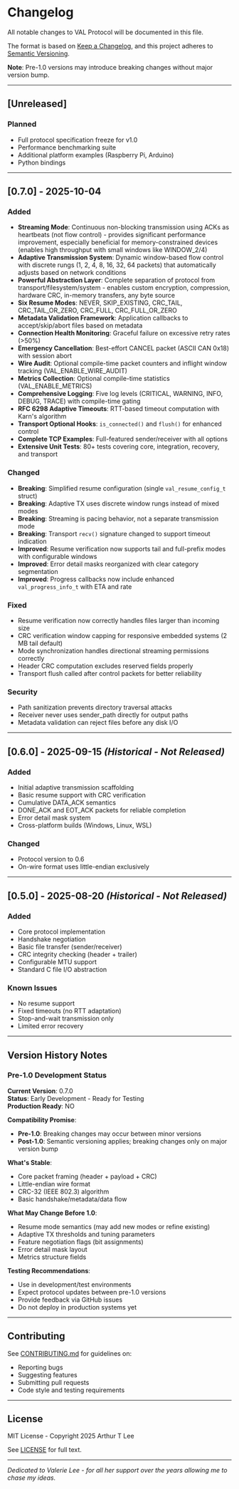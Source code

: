 # Changelog

All notable changes to VAL Protocol will be documented in this file.

The format is based on [Keep a Changelog](https://keepachangelog.com/en/1.0.0/),
and this project adheres to [Semantic Versioning](https://semver.org/spec/v2.0.0.html).

**Note**: Pre-1.0 versions may introduce breaking changes without major version bump.

---

## [Unreleased]

### Planned
- Full protocol specification freeze for v1.0
- Performance benchmarking suite
- Additional platform examples (Raspberry Pi, Arduino)
- Python bindings

---

## [0.7.0] - 2025-10-04

### Added
- **Streaming Mode**: Continuous non-blocking transmission using ACKs as heartbeats (not flow control) - provides significant performance improvement, especially beneficial for memory-constrained devices (enables high throughput with small windows like WINDOW_2/4)
- **Adaptive Transmission System**: Dynamic window-based flow control with discrete rungs (1, 2, 4, 8, 16, 32, 64 packets) that automatically adjusts based on network conditions
- **Powerful Abstraction Layer**: Complete separation of protocol from transport/filesystem/system - enables custom encryption, compression, hardware CRC, in-memory transfers, any byte source
- **Six Resume Modes**: NEVER, SKIP_EXISTING, CRC_TAIL, CRC_TAIL_OR_ZERO, CRC_FULL, CRC_FULL_OR_ZERO
- **Metadata Validation Framework**: Application callbacks to accept/skip/abort files based on metadata
- **Connection Health Monitoring**: Graceful failure on excessive retry rates (>50%)
- **Emergency Cancellation**: Best-effort CANCEL packet (ASCII CAN 0x18) with session abort
- **Wire Audit**: Optional compile-time packet counters and inflight window tracking (VAL_ENABLE_WIRE_AUDIT)
- **Metrics Collection**: Optional compile-time statistics (VAL_ENABLE_METRICS)
- **Comprehensive Logging**: Five log levels (CRITICAL, WARNING, INFO, DEBUG, TRACE) with compile-time gating
- **RFC 6298 Adaptive Timeouts**: RTT-based timeout computation with Karn's algorithm
- **Transport Optional Hooks**: `is_connected()` and `flush()` for enhanced control
- **Complete TCP Examples**: Full-featured sender/receiver with all options
- **Extensive Unit Tests**: 80+ tests covering core, integration, recovery, and transport

### Changed
- **Breaking**: Simplified resume configuration (single `val_resume_config_t` struct)
- **Breaking**: Adaptive TX uses discrete window rungs instead of mixed modes
- **Breaking**: Streaming is pacing behavior, not a separate transmission mode
- **Breaking**: Transport `recv()` signature changed to support timeout indication
- **Improved**: Resume verification now supports tail and full-prefix modes with configurable windows
- **Improved**: Error detail masks reorganized with clear category segmentation
- **Improved**: Progress callbacks now include enhanced `val_progress_info_t` with ETA and rate

### Fixed
- Resume verification now correctly handles files larger than incoming size
- CRC verification window capping for responsive embedded systems (2 MB tail default)
- Mode synchronization handles directional streaming permissions correctly
- Header CRC computation excludes reserved fields properly
- Transport flush called after control packets for better reliability

### Security
- Path sanitization prevents directory traversal attacks
- Receiver never uses sender_path directly for output paths
- Metadata validation can reject files before any disk I/O

---

## [0.6.0] - 2025-09-15 _(Historical - Not Released)_

### Added
- Initial adaptive transmission scaffolding
- Basic resume support with CRC verification
- Cumulative DATA_ACK semantics
- DONE_ACK and EOT_ACK packets for reliable completion
- Error detail mask system
- Cross-platform builds (Windows, Linux, WSL)

### Changed
- Protocol version to 0.6
- On-wire format uses little-endian exclusively

---

## [0.5.0] - 2025-08-20 _(Historical - Not Released)_

### Added
- Core protocol implementation
- Handshake negotiation
- Basic file transfer (sender/receiver)
- CRC integrity checking (header + trailer)
- Configurable MTU support
- Standard C file I/O abstraction

### Known Issues
- No resume support
- Fixed timeouts (no RTT adaptation)
- Stop-and-wait transmission only
- Limited error recovery

---

## Version History Notes

### Pre-1.0 Development Status

**Current Version**: 0.7.0  
**Status**: Early Development - Ready for Testing  
**Production Ready**: NO

**Compatibility Promise**:
- **Pre-1.0**: Breaking changes may occur between minor versions
- **Post-1.0**: Semantic versioning applies; breaking changes only on major version bump

**What's Stable**:
- Core packet framing (header + payload + CRC)
- Little-endian wire format
- CRC-32 (IEEE 802.3) algorithm
- Basic handshake/metadata/data flow

**What May Change Before 1.0**:
- Resume mode semantics (may add new modes or refine existing)
- Adaptive TX thresholds and tuning parameters
- Feature negotiation flags (bit assignments)
- Error detail mask layout
- Metrics structure fields

**Testing Recommendations**:
- Use in development/test environments
- Expect protocol updates between pre-1.0 versions
- Provide feedback via GitHub issues
- Do not deploy in production systems yet

---

## Contributing

See [CONTRIBUTING.md](../CONTRIBUTING.md) for guidelines on:
- Reporting bugs
- Suggesting features
- Submitting pull requests
- Code style and testing requirements

---

## License

MIT License - Copyright 2025 Arthur T Lee

See [LICENSE](../LICENSE) for full text.

---

_Dedicated to Valerie Lee - for all her support over the years allowing me to chase my ideas._
